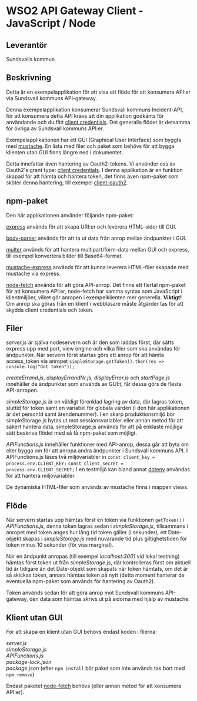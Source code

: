 # WSO2 API Gateway Client - JavaScript / Node

## Leverantör

Sundsvalls kommun

## Beskrivning

Detta är en exempelapplikation för att visa ett flöde för att konsumera API:er via Sundsvall kommuns API-gateway. 

Denna exempelapplikation konsumerar Sundsvall kommuns Incident-API, för att konsumera detta API krävs att din applikation godkänts för användande och du fått [client credentials](https://oauth.net/2/grant-types/client-credentials/). Det generalla flödet är detsamma för övriga av Sundsvall kommuns API:er.

Exempelapplikationen har ett GUI (Graphical User Interface) som byggts med [mustache](https://mustache.github.io/). En lista med filer och paket som behövs för att bygga klienten utan GUI finns längre ned i dokumentet.

Detta innefattar även hantering av Oauth2-tokens. 
Vi använder oss av Oauth2's grant type: [client credentials](https://oauth.net/2/grant-types/client-credentials/).
I denna applikation är en funktion skapad för att hämta och hantera token, det finns även npm-paket som sköter denna hantering, till exempel [client-oauth2](https://www.npmjs.com/package/client-oauth2).

## npm-paket

Den här applikationen använder följande npm-paket:

[express](https://www.npmjs.com/package/express) används för att skapa URI:er och leverera HTML-sidor till GUI.

[body-parser](https://www.npmjs.com/package/body-parser) används för att ta ut data från anrop mellan ändpunkter i GUI.

[multer](https://www.npmjs.com/package/multer) används för att hantera multipart/form-data mellan GUI och express, till exempel konvertera bilder till Base64-format.

[mustache-express](https://www.npmjs.com/package/mustache-express) används för att kunna leverera HTML-filer skapade med mustache via express.

[node-fetch](https://www.npmjs.com/package/node-fetch) används för att göra API-anrop. Det finns ett flertal npm-paket för att konsumera API:er, node-fetch har samma syntax som JavaScript i klientmiljöer, vilket gör anropen i exempelklienten mer generella. __Viktigt!__ Om anrop ska göras från en klient i webbläsare måste åtgärder tas för att skydda client credentials och token.

## Filer

_server.js_ är själva nodeservern och är den som laddas först, där sätts express upp med port, view engine och vilka filer som ska användas för ändpunkter. När servern först startas görs ett anrop för att hämta access_token via anropet
``simpleStorage.getToken().then(res => console.log("Got token"));``
 

_createErrand.js_, _displayErrandNr.js_, _displayError.js_ och _startPage.js_ innehåller de ändpunkter som används av GUI:t, får dessa görs de flesta API-anropen.

_simpleStorage.js_ är en väldigt förenklad lagring av data, där lagras token, sluttid för token samt en variabel för globala värden (i den här applikationen är det personId samt ärendenummer). I en skarp produktionsmiljö bör simpleStorage.js bytas ut mot sessionsvariabler eller annan metod för att säkert hantera data, simpleStorage.js används för att på enklaste möjliga sätt beskriva flödet med så få npm-paket som möjligt.

_APIFunctions.js_ innehåller funktioner med API-anrop, dessa går att byta om eller bygga om för att anropa andra ändpunkter i Sundsvall kommuns API. I APIFunctions.js läses två miljövariabler in
``const client_key = process.env.CLIENT_KEY;``
``const client_secret = process.env.CLIENT_SECRET;``
I en testmiljö kan bland annat [dotenv](https://www.npmjs.com/package/dotenv) användas för att hantera miljövariabler.

De dynamiska HTML-filer som används av mustache finns i mappen views.


## Flöde

När servern startas upp hämtas först en token via funktionen ``getToken()`` i _APIFunctions.js_, denna token lagras sedan i _simpleStorage.js_, tillsammans i anropet med token anges hur lång tid token gäller (i sekunder), ett Date-objekt skapas i _simpleStorage.js_ med nuvarande tid plus giltighetstiden för token minus 10 sekunder (för viss marginal).

När en ändpunkt anropas (till exempel _localhost:3001_ vid lokal testning) hämtas först token ut från _simpleStorage.js_, där kontrolleras först om aktuell tid är tidigare än det Date-objekt som skapats när token hämtats, om det är så skickas token, annars hämtas token på nytt (detta moment hanterar de eventuella npm-paket som används för hantering av Oauth2).

Token används sedan för att göra anrop mot Sundsvall kommuns API-gateway, den data som hämtas skrivs ut på sidorna med hjälp av mustache.

## Klient utan GUI

För att skapa en klient utan GUI behövs endast koden i filerna: 

_server.js_  
_simpleStorage.js_  
_APIFunctions.js_  
_package-lock.json_  
_package.json_ (efter ``npm install`` bör paket som inte används tas bort med ``npm remove``)

Endast paketet [node-fetch](https://www.npmjs.com/package/node-fetch) behövs (eller annan metod för att konsumera API:er).
